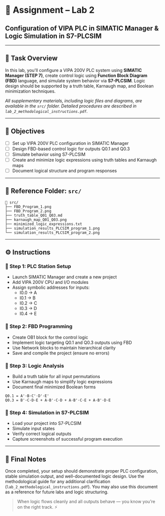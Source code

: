 # 🧪 Assignment – Lab 2  
## Configuration of VIPA PLC in SIMATIC Manager & Logic Simulation in S7-PLCSIM  

---

## 🧩 Task Overview  

In this lab, you'll configure a VIPA 200V PLC system using **SIMATIC Manager (STEP 7)**, create control logic using **Function Block Diagram (FBD)** language, and simulate system behavior via **S7-PLCSIM**. Logic design should be supported by a truth table, Karnaugh map, and Boolean minimization techniques.

_All supplementary materials, including logic files and diagrams, are available in the `src/` folder. Detailed procedures are described in `lab_2_methodological_instructions.pdf`._

---

## 🎯 Objectives  

- [ ] Set up VIPA 200V PLC configuration in SIMATIC Manager  
- [ ] Design FBD-based control logic for outputs Q0.1 and Q0.3  
- [ ] Simulate behavior using S7-PLCSIM  
- [ ] Create and minimize logic expressions using truth tables and Karnaugh maps  
- [ ] Document logical structure and program responses  

---

## 📂 Reference Folder: `src/`  

```plaintext
📁 src/
├── FBD_Program_1.png                  
├── FBD_Program_2.png                  
├── truth_table_Q01_Q03.md            
├── karnaugh_map_Q01_Q03.png          
├── minimized_logic_expressions.txt   
├── simulation_results_PLCSIM_program_1.png 
└── simulation_results_PLCSIM_program_2.png 
```

---

## ⚙️ Instructions  

### 🔹 Step 1: PLC Station Setup  
- Launch SIMATIC Manager and create a new project  
- Add VIPA 200V CPU and I/O modules  
- Assign symbolic addresses for inputs:  
  - I0.0 → A  
  - I0.1 → B  
  - I0.2 → C  
  - I0.3 → D  
  - I0.4 → E  

### 🔹 Step 2: FBD Programming  
- Create OB1 block for the control logic  
- Implement logic targeting Q0.1 and Q0.3 outputs using FBD  
- Use Network blocks to maintain hierarchical clarity  
- Save and compile the project (ensure no errors)  

### 🔹 Step 3: Logic Analysis  
- Build a truth table for all input permutations  
- Use Karnaugh maps to simplify logic expressions  
- Document final minimized Boolean forms  
```plaintext
Q0.1 = A'·B·C'·D'·E'
Q0.3 = B'·C·D·E + A·B'·C·D + A·B'·C·E + A·B'·D·E
```

### 🔹 Step 4: Simulation in S7-PLCSIM  
- Load your project into S7-PLCSIM  
- Simulate input states  
- Verify correct logical outputs  
- Capture screenshots of successful program execution  

---

## 🧾 Final Notes  

Once completed, your setup should demonstrate proper PLC configuration, stable simulation output, and well-documented logic design. Use the methodological guide for any additional clarification (`lab_2_methodological_instructions.pdf`). You may also use this document as a reference for future labs and logic structuring.

> When logic flows cleanly and all outputs behave — you know you’re on the right track. ⚡